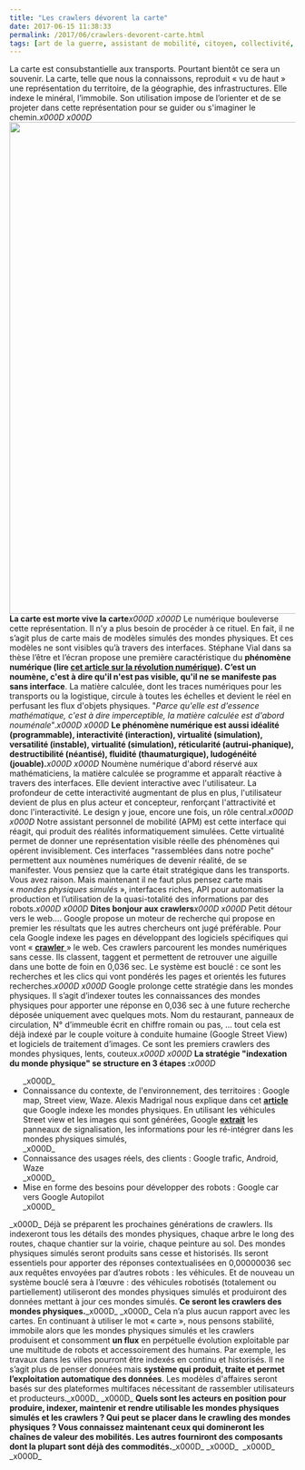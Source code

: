 ```yaml
---
title: "Les crawlers dévorent la carte"
date: 2017-06-15 11:38:33
permalink: /2017/06/crawlers-devorent-carte.html
tags: [art de la guerre, assistant de mobilité, citoyen, collectivité, données réelles, google, holoptisme, Infrastructure]
---
```


La carte est consubstantielle aux transports. Pourtant bientôt ce sera un souvenir. La carte, telle que nous la connaissons, reproduit « vu de haut » une représentation du territoire, de la géographie, des infrastructures. Elle indexe le minéral, l’immobile. Son utilisation impose de l’orienter et de se projeter dans cette représentation pour se guider ou s'imaginer le chemin._x000D_
_x000D_
<a href="http://transportsdufutur.ademe.fr/wp-content/uploads/sites/6/2017/06/mich.jpg"><img class="aligncenter wp-image-4850 size-full" src="http://transportsdufutur.ademe.fr/wp-content/uploads/sites/6/2017/06/mich.jpg" alt="" width="1300" height="865" /></a><!--more--><strong>La carte est morte vive la carte</strong>_x000D_
_x000D_
Le numérique bouleverse cette représentation. Il n’y a plus besoin de procéder à ce rituel. En fait, il ne s’agit plus de carte mais de modèles simulés des mondes physiques. Et ces modèles ne sont visibles qu’à travers des interfaces. Stéphane Vial dans sa thèse l’être et l’écran propose une première caractéristique du <strong>phénomène numérique </strong><strong>(lire <a href="http://transportsdufutur.ademe.fr/2013/08/metanote-17-la-mutation-numerique-nengendre-pas-seulement-de-nouveaux-moyens-de-transports-elle-modi.html" target="_blank" rel="noopener noreferrer">cet article sur la révolution numérique</a>)</strong><strong>. C’est un noumène, c'est à dire qu'il n'est pas visible, qu'il ne se manifeste pas sans interface</strong>. La matière calculée, dont les traces numériques pour les transports ou la logistique, circule à toutes les échelles et devient le réel en perfusant les flux d'objets physiques. "<em>Parce qu'elle est d'essence mathématique, c'est à dire imperceptible, la matière calculée est d'abord nouménale</em>"._x000D_
_x000D_
<strong>Le phénomène numérique est aussi idéalité (programmable), interactivité (interaction), virtualité (simulation), versatilité (instable), virtualité (simulation), réticularité (autrui-phanique), destructibilité (néantisé), fluidité (thaumaturgique), ludogénéité (jouable).</strong>_x000D_
_x000D_
Noumène numérique d'abord réservé aux mathématiciens, la matière calculée se programme et apparaît réactive à travers des interfaces. Elle devient interactive avec l'utilisateur. La profondeur de cette interactivité augmentant de plus en plus, l'utilisateur devient de plus en plus acteur et concepteur, renforçant l'attractivité et donc l'interactivité. Le design y joue, encore une fois, un rôle central._x000D_
_x000D_
Notre assistant personnel de mobilité (APM) est cette interface qui réagit, qui produit des réalités informatiquement simulées. Cette virtualité permet de donner une représentation visible réelle des phénomènes qui opérent invisiblement. Ces interfaces "rassemblées dans notre poche" permettent aux noumènes numériques de devenir réalité, de se manifester. Vous pensiez que la carte était stratégique dans les transports. Vous avez raison. Mais maintenant il ne faut plus pensez carte mais « <em>mondes physiques simulés</em> », interfaces riches, API pour automatiser la production et l’utilisation de la quasi-totalité des informations par des robots._x000D_
_x000D_
<strong>Dites bonjour aux crawlers</strong>_x000D_
_x000D_
Petit détour vers le web…. Google propose un moteur de recherche qui propose en premier les résultats que les autres chercheurs ont jugé préférable. Pour cela Google indexe les pages en développant des logiciels spécifiques qui vont « <a href="https://en.wikipedia.org/wiki/Web_crawler" target="_blank" rel="noopener noreferrer"><strong>crawler</strong> </a>» le web. Ces crawlers parcourent les mondes numériques sans cesse. Ils classent, taggent et permettent de retrouver une aiguille dans une botte de foin en 0,036 sec. Le système est bouclé : ce sont les recherches et les clics qui vont pondérés les pages et orientés les futures recherches._x000D_
_x000D_
Google prolonge cette stratégie dans les mondes physiques. Il s’agit d’indexer toutes les connaissances des mondes physiques pour apporter une réponse en 0,036 sec à une future recherche déposée uniquement avec quelques mots. Nom du restaurant, panneaux de circulation, N° d’immeuble écrit en chiffre romain ou pas, … tout cela est déjà indexé par le couple voiture à conduite humaine (Google Street View) et logiciels de traitement d’images. Ce sont les premiers crawlers des mondes physiques, lents, couteux._x000D_
_x000D_
<strong>La stratégie "indexation du monde physique" se structure en 3 étapes :</strong>_x000D_
<ul>_x000D_
 	<li>Connaissance du contexte, de l'environnement, des territoires : Google map, Street view, Waze. Alexis Madrigal nous explique dans cet <a href="http://www.theatlantic.com/technology/archive/2012/09/how-google-builds-its-maps-and-what-it-means-for-the-future-of-everything/261913/" target="_blank" rel="noopener noreferrer"><strong>article</strong> </a>que Google indexe les mondes physiques. En utilisant les véhicules Street view et les images qui sont générées, Google <a href="http://www.dailymail.co.uk/sciencetech/article-2195722/Indexing-world-Google-receives-software-means-intelligently-identify-object-planet.html" target="_blank" rel="noopener noreferrer"><strong>extrait</strong></a> les panneaux de signalisation, les informations pour les ré-intégrer dans les mondes physiques simulés,</li>_x000D_
 	<li>Connaissance des usages réels, des clients : Google trafic, Android, Waze</li>_x000D_
 	<li>Mise en forme des besoins pour développer des robots : Google car vers Google Autopilot</li>_x000D_
</ul>_x000D_
Déjà se préparent les prochaines générations de crawlers. Ils indexeront tous les détails des mondes physiques, chaque arbre le long des routes, chaque chantier sur la voirie, chaque peinture au sol. Des mondes physiques simulés seront produits sans cesse et historisés. Ils seront essentiels pour apporter des réponses contextualisées en 0,00000036 sec aux requêtes envoyées par d’autres robots : les véhicules. Et de nouveau un système bouclé sera à l’œuvre : des véhicules robotisés (totalement ou partiellement) utiliseront des mondes physiques simulés et produiront des données mettant à jour ces mondes simulés. <strong>Ce seront les crawlers des mondes physiques.</strong>_x000D_
_x000D_
Cela n’a plus aucun rapport avec les cartes. En continuant à utiliser le mot « carte », nous pensons stabilité, immobile alors que les mondes physiques simulés et les crawlers produisent et consomment <strong>un flux</strong> en perpétuelle évolution exploitable par une multitude de robots et accessoirement des humains. Par exemple, les travaux dans les villes pourront être indexés en continu et historisés. Il ne s’agit plus de penser données mais <strong>système qui produit, traite et permet l’exploitation automatique des données</strong>. Les modèles d'affaires seront basés sur des plateformes multifaces nécessitant de rassembler utilisateurs et producteurs._x000D_
_x000D_
<strong>Quels sont les acteurs en position pour produire, indexer, maintenir et rendre utilisable les mondes physiques simulés et les crawlers ? Qui peut se placer dans le crawling des mondes physiques ? Vous connaissez maintenant ceux qui domineront les chaînes de valeur des mobilités. Les autres fourniront des composants dont la plupart sont déjà des commodités.</strong>_x000D_
_x000D_
 _x000D_
_x000D_
